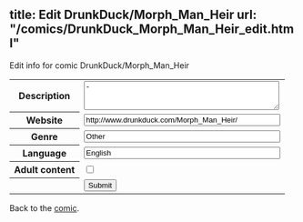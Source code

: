 title: Edit DrunkDuck/Morph_Man_Heir
url: "/comics/DrunkDuck_Morph_Man_Heir_edit.html"
---
Edit info for comic DrunkDuck/Morph_Man_Heir

<form name="comic" action="http://gaepostmail.appspot.com/comic/" method="post">
<table class="comicinfo">
<tr>
<th>Description</th><td><textarea name="description" cols="40" rows="3">-</textarea></td>
</tr>
<tr>
<th>Website</th><td><input type="text" name="url" value="http://www.drunkduck.com/Morph_Man_Heir/" size="40"/></td>
</tr>
<tr>
<th>Genre</th><td><input type="text" name="genre" value="Other" size="40"/></td>
</tr>
<tr>
<th>Language</th><td><input type="text" name="language" value="English" size="40"/></td>
</tr>
<tr>
<th>Adult content</th><td><input type="checkbox" name="adult" value="adult" /></td>
</tr>
<tr>
<th></th><td>
<input type="hidden" name="comic" value="DrunkDuck_Morph_Man_Heir" />
<input type="submit" name="submit" value="Submit" />
</td>
</tr>
</table>
</form>

Back to the [comic](DrunkDuck_Morph_Man_Heir.html).
